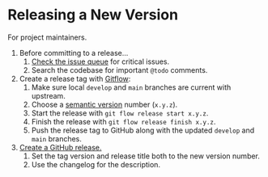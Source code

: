 # Releasing a New Version

For project maintainers.

1. Before committing to a release...
    1. [Check the issue queue](https://github.com/acquia/orca/issues) for critical issues.
    1. Search the codebase for important `@todo` comments.
1. Create a release tag with [Gitflow](https://github.com/nvie/gitflow):
    1. Make sure local `develop` and `main` branches are current with upstream.
    1. Choose a [semantic version](https://semver.org/) number (`x.y.z`).
    1. Start the release with `git flow release start x.y.z`.
    1. Finish the release with `git flow release finish x.y.z`.
    1. Push the release tag to GitHub along with the updated `develop` and `main` branches.
1. [Create a GitHub release.](https://help.github.com/articles/creating-releases/)
    1. Set the tag version and release title both to the new version number.
    1. Use the changelog for the description.
